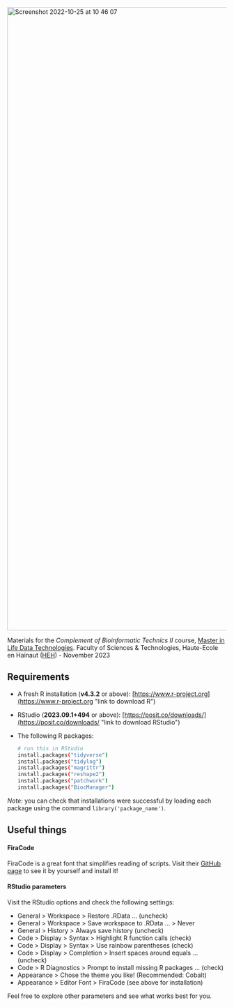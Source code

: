 <img width="1430" alt="Screenshot 2022-10-25 at 10 46 07" src="https://user-images.githubusercontent.com/6929960/197727905-6b953946-1ac5-44f8-a780-ff99e974e276.png">

Materials for the *Complement of Bioinformatic Technics II* course, [Master in Life Data Technologies](https://www.heh.be/master-ingenieur-en-technologies-des-donnees-du-vivant "link to Master program course list").
Faculty of Sciences & Technologies, Haute-Ecole en Hainaut ([HEH](https://www.heh.be "link to HEH official webpage")) - November 2023

## Requirements

- A fresh R installation (**v4.3.2** or above): [https://www.r-project.org](https://www.r-project.org "link to download R")
- RStudio (**2023.09.1+494** or above): [https://posit.co/downloads/](https://posit.co/downloads/ "link to download RStudio")
- The following R packages:

  ```bash
  # run this in RStudio
  install.packages("tidyverse")
  install.packages("tidylog")
  install.packages("magrittr")
  install.packages("reshape2")
  install.packages("patchwork")
  install.packages("BiocManager")
  ```

*Note:* you can check that installations were successful by loading each package using the command `library('package_name')`.

## Useful things

#### FiraCode

FiraCode is a great font that simplifies reading of scripts. Visit their [GitHub page](https://github.com/tonsky/FiraCode "FiraCode GitHub page") to see it by yourself and install it!

#### RStudio parameters

Visit the RStudio options and check the following settings:

- General > Workspace > Restore .RData ... (uncheck)
- General > Workspace > Save workspace to .RData ... > Never
- General > History > Always save history (uncheck)
- Code > Display > Syntax > Highlight R function calls (check)
- Code > Display > Syntax > Use rainbow parentheses (check)
- Code > Display > Completion > Insert spaces around equals ... (uncheck)
- Code > R Diagnostics > Prompt to install missing R packages ... (check)
- Appearance > Chose the theme you like! (Recommended: Cobalt)
- Appearance > Editor Font > FiraCode (see above for installation)

Feel free to explore other parameters and see what works best for you.

